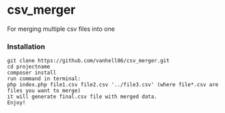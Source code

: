 # csv_merger #
For merging multiple csv files into one

   ### Installation ###

    git clone https://github.com/vanhell86/csv_merger.git
    cd projectname
    composer install
    run command in terminal:  
    php index.php file1.csv file2.csv '../file3.csv' (where file*.csv are files you want to merge)
    it will generate final.csv file with merged data.
    Enjoy!
